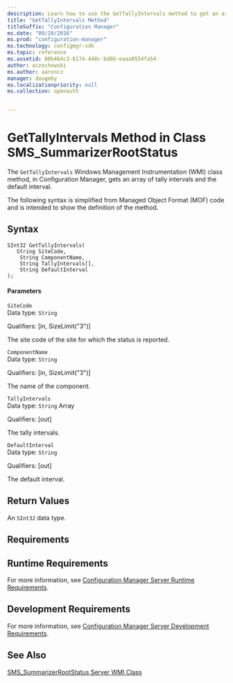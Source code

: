 ```yaml
---
description: Learn how to use the GetTallyIntervals method to get an array of tally intervals and the default interval.  
title: "GetTallyIntervals Method"
titleSuffix: "Configuration Manager"
ms.date: "09/20/2016"
ms.prod: "configuration-manager"
ms.technology: configmgr-sdk
ms.topic: reference
ms.assetid: 80b464c3-8174-448c-bd0b-eaaa0554fa54
author: aczechowski
ms.author: aaroncz
manager: dougeby
ms.localizationpriority: null
ms.collection: openauth


---
```

# GetTallyIntervals Method in Class SMS_SummarizerRootStatus
The `GetTallyIntervals` Windows Management Instrumentation (WMI) class method, in Configuration Manager, gets an array of tally intervals and the default interval.  

 The following syntax is simplified from Managed Object Format (MOF) code and is intended to show the definition of the method.  

## Syntax  

```  
SInt32 GetTallyIntervals(  
   String SiteCode,  
    String ComponentName,  
    String TallyIntervals[],  
    String DefaultInterval  
);  
```  

#### Parameters  
 `SiteCode`  
 Data type: `String`  

 Qualifiers: [in, SizeLimit("3")]  

 The site code of the site for which the status is reported.  

 `ComponentName`  
 Data type: `String`  

 Qualifiers: [in, SizeLimit("3")]  

 The name of the component.  

 `TallyIntervals`  
 Data type: `String` Array  

 Qualifiers: [out]  

 The tally intervals.  

 `DefaultInterval`  
 Data type: `String`  

 Qualifiers: [out]  

 The default interval.  

## Return Values  
 An `SInt32` data type.  

## Requirements  

## Runtime Requirements  
 For more information, see [Configuration Manager Server Runtime Requirements](../../../../../develop/core/reqs/server-runtime-requirements.md).  

## Development Requirements  
 For more information, see [Configuration Manager Server Development Requirements](../../../../../develop/core/reqs/server-development-requirements.md).  

## See Also  
 [SMS_SummarizerRootStatus Server WMI Class](../../../../../develop/reference/core/servers/manage/sms_summarizerrootstatus-server-wmi-class.md)
